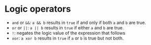 Logic operators
========

 * `and` or `&&`: `a && b` results in `true` if and only if both `a` and `b` are true.
 * `or` or `||`: `a || b` results in `true` if either `a` and `b` are true.
 * `!`: negates the logic value of the expression that follows
 * `xor`: `a xor b` results in `true` if `a` or `b` is true but not both.
